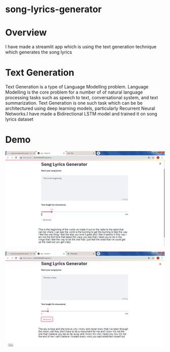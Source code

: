 # song-lyrics-generator

# Overview
I have made a streamlit app which is using the text generation technique which generates the song lyrics

# Text Generation
Text Generation is a type of Language Modelling problem. Language Modelling is the core problem for a number of of natural language processing tasks such as speech to text, conversational system, and text summarization. Text Generation is one such task which can be be architectured using deep learning models, particularly Recurrent Neural Networks.I have made a Bidirectional LSTM model and trained it on song lyrics dataset 

# Demo
![image](https://github.com/dikshabhati1/song-lyrics-generator/blob/main/Streamlit%20app/Image%201.jpeg)<br>

![image](https://github.com/dikshabhati1/song-lyrics-generator/blob/main/Streamlit%20app/Image%202.jpeg)


